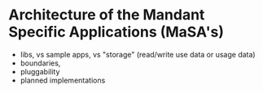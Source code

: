 # Architecture of the Mandant Specific Applications (MaSA's)

- libs, vs sample apps, vs "storage" (read/write use data or usage data)
- boundaries,
- pluggability
- planned implementations
